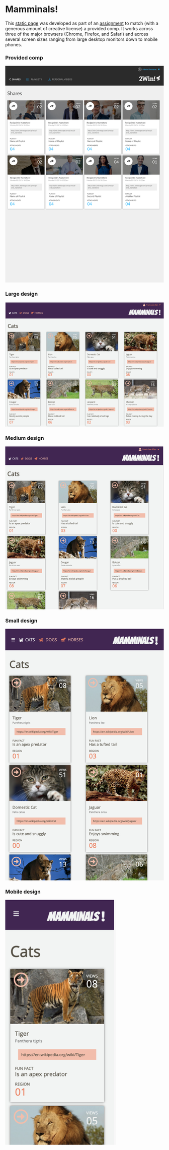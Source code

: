 # Mamminals!
This [static page](https://knees4bees.github.io/mamminals) was developed as part of an [assignment](https://frontend.turing.io/projects/module-1/m1-static-comp) to match (with a generous amount of creative license) a provided comp. It works across three of the major browsers (Chrome, Firefox, and Safari) and across several screen sizes ranging from large desktop monitors down to mobile phones.

### Provided comp
<img width="900" alt="provided comp" src="./assets/static-comp-challenge-2.jpg">

### Large design
<img width="900" alt="large design" src="./assets/desktop-large.png">

### Medium design
<img width="600" alt="medium design" src="./assets/desktop-medium.png">

### Small design
<img width="600" alt="small design" src="./assets/desktop-small.png">

### Mobile design
<img width="350" alt="mobile-design" src="./assets/mobile.png">